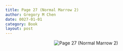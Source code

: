 ```yaml
---
title: Page 27 (Normal Marrow 2)
author: Gregory M Chen
date: 0027-01-01
category: Book
layout: post
---
```


<p style="text-align:center;"><img src="{{site.baseurl}}/assets/Graphics_v3.2/Page27_Normal-Marrow-2.png" alt="Page 27 (Normal Marrow 2)" style="max-height: calc(100vh - 30px - 100px);"/></p>
